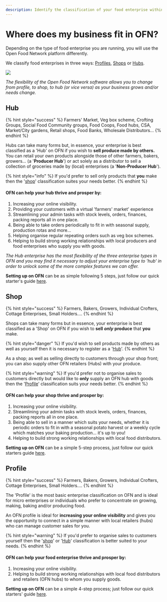 ```yaml
---
description: Identify the classification of your food enterprise within the OFN platform.
---
```


# Where does my business fit in OFN?

Depending on the type of food enterprise you are running, you will use the Open Food Network platform differently.

We classify food enterprises in three ways: [Profiles](your-quick-start-on-ofn-given-who-you-are.md#profile), [Shops](your-quick-start-on-ofn-given-who-you-are.md#shop) or [Hubs](your-quick-start-on-ofn-given-who-you-are.md#hub).

![](.gitbook/assets/l-flowchart%20%281%29.png)

_The flexibility of the Open Food Network software allows you to change from profile,_ _to shop, to hub \(or vice versa\) as your business grows and/or needs change._

## Hub

{% hint style="success" %}
Farmers' Market, Veg box scheme, Crofting Groups, Social Food Community groups, Food Coops, Food hubs, CSA, Market/City gardens,  Retail shops, Food Banks, Wholesale Distributors...
{% endhint %}

Hubs can take many forms but, in essence, your enterprise is best classified as a 'Hub' on OFN if you wish to **sell produce made by others.** You can retail your own products alongside those of other farmers, bakers, growers... \(a '**Producer Hub**'\) or act solely as a distributor to sell a collection of groceries made by \(local\) enterprises \(a '**Non-Producer Hub**'\).

{% hint style="info" %}
If you'd prefer to sell only products that **you** make then the '[shop](your-quick-start-on-ofn-given-who-you-are.md#shop)' classification suites your needs better.
{% endhint %}

#### OFN can help your hub thrive and prosper by:

1. Increasing your online visibility.
2. Providing your customers with a virtual 'farmers' market' experience
3. Streamlining your admin tasks with stock levels, orders, finances, packing reports all in one place.
4. Being able to take orders periodically to fit in with seasonal supply, production rotas and more...
5. Helping organise regular repeating orders such as veg box schemes.
6. Helping to build strong working relationships with local producers and food enterprises who supply you with goods.

_The Hub enterprise has the most flexibility of the three enterprise types in OFN and you may find it necessary to adjust your enterprise type to 'hub' in order to unlock some of the more complex features we can offer._

**Setting up on OFN** can be as simple following 5 steps, just follow our quick starter's guide [here](quick-start-guides/multi-producers-shop-hub-quick-setup-guide.md).

## Shop

{% hint style="success" %}
Farmers, Bakers, Growers, Individual Crofters, Cottage Enterprises, Small Holders....
{% endhint %}

Shops can take many forms but in essence, your enterprise is best classified as a 'Shop' on OFN if you wish to **sell** _**only**_ **produce** that **you** make.

{% hint style="danger" %}
If you'd wish to sell products made by others as well as yourself then it is necessary to register as a '[Hub](your-quick-start-on-ofn-given-who-you-are.md#hub)'.
{% endhint %}

As a shop; as well as selling directly to customers through your shop front; you can also supply other OFN retailers \(Hubs\) with your produce.

{% hint style="warning" %}
If you'd prefer not to organise sales to customers directly but would like to **only** supply an OFN hub with goods then the '[Profile](your-quick-start-on-ofn-given-who-you-are.md#profile)' classification suits your needs better.
{% endhint %}

#### OFN can help your shop thrive and prosper by:

1. Increasing your online visibility.
2. Streamlining your admin tasks with stock levels, orders, finances, packing reports all in one place.
3. Being able to sell in a manner which suits your needs, whether it is periodic orders to fit in with a seasonal potato harvest or a weekly cycle which matches your baking production... it's up to you!
4. Helping to build strong working relationships with local food distributors.

**Setting up on OFN** can be a simple 5-step process, just follow our quick starters guide [here](quick-start-guides/producer-shop-quick-setup-guide.md).

## Profile

{% hint style="success" %}
Farmers, Bakers, Growers, Individual Crofters, Cottage Enterprises, Small Holders....
{% endhint %}

The 'Profile' is the most basic enterprise classification on OFN and is ideal for micro enterprises or individuals who prefer to concentrate on growing, making, baking and/or producing food.

An OFN profile is ideal for **increasing your online visibility** and gives you the opportunity to connect in a simple manner with local retailers \(hubs\) who can manage customer sales for you.

{% hint style="warning" %}
If you'd prefer to organise sales to customers yourself then the '[shop](your-quick-start-on-ofn-given-who-you-are.md#shop)' or '[Hub](your-quick-start-on-ofn-given-who-you-are.md#hub)' classification is better suited to your needs.
{% endhint %}

#### OFN can help your food enterprise thrive and prosper by:

1. Increasing your online visibility.
2. Helping to build strong working relationships with local food distributors and retailers \(OFN hubs\) to whom you supply goods.

**Setting up on OFN** can be a simple 4-step process; just follow our quick starters' guide [here](quick-start-guides/profile-only-quick-setup-guide.md).

